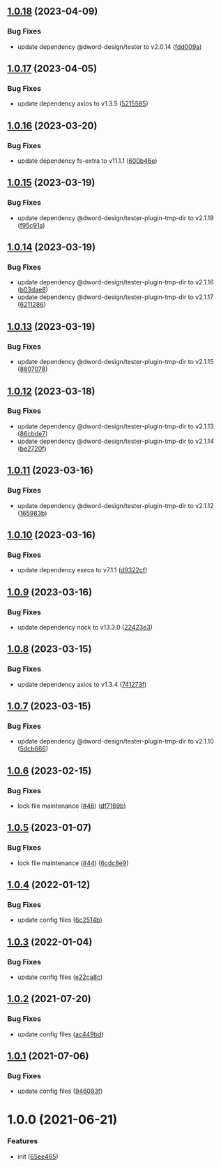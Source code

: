 ## [1.0.18](https://github.com/dword-design/tester-plugin-nock/compare/v1.0.17...v1.0.18) (2023-04-09)


### Bug Fixes

* update dependency @dword-design/tester to v2.0.14 ([fdd009a](https://github.com/dword-design/tester-plugin-nock/commit/fdd009aa2d5d7aef7cc3b3666b77d73cc9e01639))

## [1.0.17](https://github.com/dword-design/tester-plugin-nock/compare/v1.0.16...v1.0.17) (2023-04-05)


### Bug Fixes

* update dependency axios to v1.3.5 ([5215585](https://github.com/dword-design/tester-plugin-nock/commit/52155852ef28d374ea5150999b68427ac832afa3))

## [1.0.16](https://github.com/dword-design/tester-plugin-nock/compare/v1.0.15...v1.0.16) (2023-03-20)


### Bug Fixes

* update dependency fs-extra to v11.1.1 ([600b46e](https://github.com/dword-design/tester-plugin-nock/commit/600b46eba7c16cae36deafdfbb566d7e12eb39c5))

## [1.0.15](https://github.com/dword-design/tester-plugin-nock/compare/v1.0.14...v1.0.15) (2023-03-19)


### Bug Fixes

* update dependency @dword-design/tester-plugin-tmp-dir to v2.1.18 ([f95c91a](https://github.com/dword-design/tester-plugin-nock/commit/f95c91a53e268d965e25fa1b10e366116ca6a522))

## [1.0.14](https://github.com/dword-design/tester-plugin-nock/compare/v1.0.13...v1.0.14) (2023-03-19)


### Bug Fixes

* update dependency @dword-design/tester-plugin-tmp-dir to v2.1.16 ([b03dae8](https://github.com/dword-design/tester-plugin-nock/commit/b03dae83f503efc15bc64d8509bc38fc5093e00a))
* update dependency @dword-design/tester-plugin-tmp-dir to v2.1.17 ([6211286](https://github.com/dword-design/tester-plugin-nock/commit/6211286b0555057203ef275e55f618c53613c23e))

## [1.0.13](https://github.com/dword-design/tester-plugin-nock/compare/v1.0.12...v1.0.13) (2023-03-19)


### Bug Fixes

* update dependency @dword-design/tester-plugin-tmp-dir to v2.1.15 ([8807078](https://github.com/dword-design/tester-plugin-nock/commit/880707848de4a4f2b6e381dde0ceeab1bf9003f5))

## [1.0.12](https://github.com/dword-design/tester-plugin-nock/compare/v1.0.11...v1.0.12) (2023-03-18)


### Bug Fixes

* update dependency @dword-design/tester-plugin-tmp-dir to v2.1.13 ([86cbde7](https://github.com/dword-design/tester-plugin-nock/commit/86cbde7ad99873e4d754e7288b796a0ab52a6146))
* update dependency @dword-design/tester-plugin-tmp-dir to v2.1.14 ([be2720f](https://github.com/dword-design/tester-plugin-nock/commit/be2720f99ab96d8d264f9f06d6a9ffa3aba05103))

## [1.0.11](https://github.com/dword-design/tester-plugin-nock/compare/v1.0.10...v1.0.11) (2023-03-16)


### Bug Fixes

* update dependency @dword-design/tester-plugin-tmp-dir to v2.1.12 ([165983b](https://github.com/dword-design/tester-plugin-nock/commit/165983bca22748573629e217b173256707fbfc2b))

## [1.0.10](https://github.com/dword-design/tester-plugin-nock/compare/v1.0.9...v1.0.10) (2023-03-16)


### Bug Fixes

* update dependency execa to v7.1.1 ([d9322cf](https://github.com/dword-design/tester-plugin-nock/commit/d9322cfac71673aec2b9460f9d43a3efbef79022))

## [1.0.9](https://github.com/dword-design/tester-plugin-nock/compare/v1.0.8...v1.0.9) (2023-03-16)


### Bug Fixes

* update dependency nock to v13.3.0 ([22423e3](https://github.com/dword-design/tester-plugin-nock/commit/22423e34c97c3b185819ae78e187cabe55698ee9))

## [1.0.8](https://github.com/dword-design/tester-plugin-nock/compare/v1.0.7...v1.0.8) (2023-03-15)


### Bug Fixes

* update dependency axios to v1.3.4 ([741273f](https://github.com/dword-design/tester-plugin-nock/commit/741273f4d21588ce7360bcec8fd4a2d3db127c2b))

## [1.0.7](https://github.com/dword-design/tester-plugin-nock/compare/v1.0.6...v1.0.7) (2023-03-15)


### Bug Fixes

* update dependency @dword-design/tester-plugin-tmp-dir to v2.1.10 ([5dcb666](https://github.com/dword-design/tester-plugin-nock/commit/5dcb666503dc08b691bc0f6844adc8794f7ad8dd))

## [1.0.6](https://github.com/dword-design/tester-plugin-nock/compare/v1.0.5...v1.0.6) (2023-02-15)


### Bug Fixes

* lock file maintenance ([#46](https://github.com/dword-design/tester-plugin-nock/issues/46)) ([df7169b](https://github.com/dword-design/tester-plugin-nock/commit/df7169bc44b0b9cd06908ebf99e2dd349a012dd7))

## [1.0.5](https://github.com/dword-design/tester-plugin-nock/compare/v1.0.4...v1.0.5) (2023-01-07)


### Bug Fixes

* lock file maintenance ([#44](https://github.com/dword-design/tester-plugin-nock/issues/44)) ([6cdc8e9](https://github.com/dword-design/tester-plugin-nock/commit/6cdc8e9c9542160aa4fd5ece5c618c7fada0fa86))

## [1.0.4](https://github.com/dword-design/tester-plugin-nock/compare/v1.0.3...v1.0.4) (2022-01-12)


### Bug Fixes

* update config files ([6c2514b](https://github.com/dword-design/tester-plugin-nock/commit/6c2514bc4d64d7a0246d1e84e7a8d72d76a4d5a2))

## [1.0.3](https://github.com/dword-design/tester-plugin-nock/compare/v1.0.2...v1.0.3) (2022-01-04)


### Bug Fixes

* update config files ([e22ca8c](https://github.com/dword-design/tester-plugin-nock/commit/e22ca8ca208c5efffa706b5dc1018acce0cbde6e))

## [1.0.2](https://github.com/dword-design/tester-plugin-nock/compare/v1.0.1...v1.0.2) (2021-07-20)


### Bug Fixes

* update config files ([ac449bd](https://github.com/dword-design/tester-plugin-nock/commit/ac449bd45f3419013f993b1a37b0e95a2404a290))

## [1.0.1](https://github.com/dword-design/tester-plugin-nock/compare/v1.0.0...v1.0.1) (2021-07-06)


### Bug Fixes

* update config files ([946093f](https://github.com/dword-design/tester-plugin-nock/commit/946093f7c6647e3fd9c4dfdc338f9a54708948ab))

# 1.0.0 (2021-06-21)


### Features

* init ([65ee465](https://github.com/dword-design/tester-plugin-nock/commit/65ee46559c8ab1520678ebe58e579c4c44d6ae0b))
